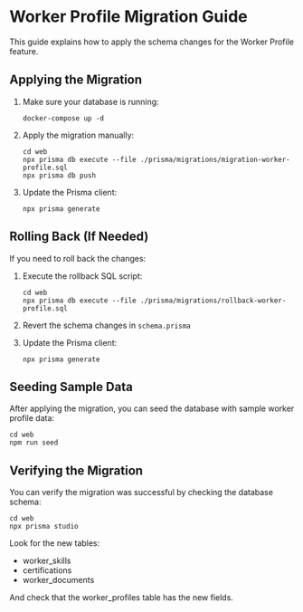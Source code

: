 # Worker Profile Migration Guide

This guide explains how to apply the schema changes for the Worker Profile feature.

## Applying the Migration

1. Make sure your database is running:
   ```
   docker-compose up -d
   ```

2. Apply the migration manually:
   ```
   cd web
   npx prisma db execute --file ./prisma/migrations/migration-worker-profile.sql
   npx prisma db push
   ```

3. Update the Prisma client:
   ```
   npx prisma generate
   ```

## Rolling Back (If Needed)

If you need to roll back the changes:

1. Execute the rollback SQL script:
   ```
   cd web
   npx prisma db execute --file ./prisma/migrations/rollback-worker-profile.sql
   ```

2. Revert the schema changes in `schema.prisma`

3. Update the Prisma client:
   ```
   npx prisma generate
   ```

## Seeding Sample Data

After applying the migration, you can seed the database with sample worker profile data:

```
cd web
npm run seed
```

## Verifying the Migration

You can verify the migration was successful by checking the database schema:

```
cd web
npx prisma studio
```

Look for the new tables:
- worker_skills
- certifications
- worker_documents

And check that the worker_profiles table has the new fields.
